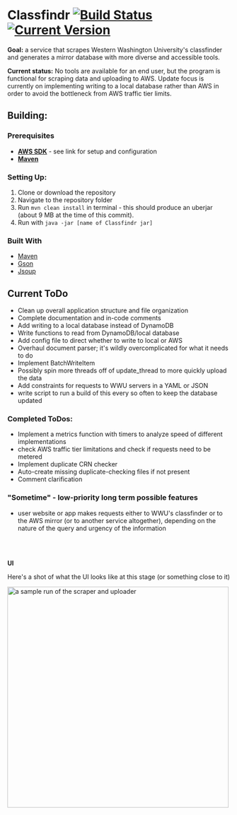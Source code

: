 # Classfindr [![Build Status](https://travis-ci.org/fmmmlee/Classfindr.svg?branch=master)](https://travis-ci.org/fmmmlee/Classfindr) [![Current Version](https://img.shields.io/badge/version-0.3.1-blue.svg?style=flat)](https://github.com/fmmmlee/Classfindr/blob/master/pom.xml)

**Goal:** a service that scrapes Western Washington University's classfinder and generates a mirror database with more diverse and accessible tools.

**Current status:** No tools are available for an end user, but the program is functional for scraping data and uploading to AWS. Update focus is currently on implementing writing to a local database rather than AWS in order to avoid the bottleneck from AWS traffic tier limits.

## Building:

### Prerequisites

- <a href="https://docs.aws.amazon.com/sdk-for-java/v2/developer-guide/setup-install.html">**AWS SDK**</a> - see link for setup and configuration
- <a href="https://maven.apache.org/">**Maven**</a>

### Setting Up:

  1. Clone or download the repository
  2. Navigate to the repository folder
  3. Run `mvn clean install` in terminal - this should produce an uberjar (about 9 MB at the time of this commit).
  4. Run with `java -jar [name of Classfindr jar]`

### Built With
- <a href="https://maven.apache.org/">Maven</a>
- <a href="https://github.com/google/gson">Gson</a>
- <a href="https://jsoup.org/">Jsoup</a>

## Current ToDo
- Clean up overall application structure and file organization
- Complete documentation and in-code comments
- Add writing to a local database instead of DynamoDB
- Write functions to read from DynamoDB/local database
- Add config file to direct whether to write to local or AWS
- Overhaul document parser; it's wildly overcomplicated for what it needs to do
- Implement BatchWriteItem
- Possibly spin more threads off of update_thread to more quickly upload the data
- Add constraints for requests to WWU servers in a YAML or JSON
- write script to run a build of this every so often to keep the database updated

### Completed ToDos:
- Implement a metrics function with timers to analyze speed of different implementations
- check AWS traffic tier limitations and check if requests need to be metered
- Implement duplicate CRN checker
- Auto-create missing duplicate-checking files if not present
- Comment clarification

### "Sometime" - low-priority long term possible features
- user website or app makes requests either to WWU's classfinder or to the AWS mirror (or to another service altogether), depending on the nature of the query and urgency of the information

<br/>
<br/>

**UI**

Here's a shot of what the UI looks like at this stage (or something close to it)
<p align="left">
  <img src="https://user-images.githubusercontent.com/30479162/57667061-20b97200-75b7-11e9-9650-8233ae3930ec.JPG" width="500" title="a sample run of the scraper and uploader">
</p>
